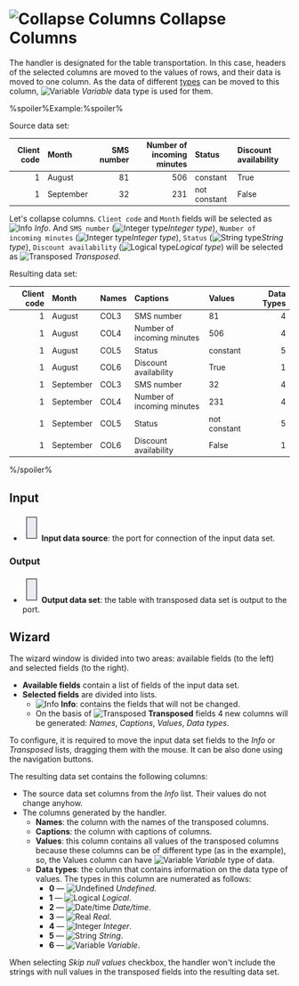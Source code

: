 # ![Collapse Columns](../../images/icons/components/column-flipping_default.svg) Collapse Columns

The handler is designated for the table transportation. In this case, headers of the selected columns are moved to the values of rows, and their data is moved to one column. As the data of different [types](../../data/datatype.md) can be moved to this column, ![Variable](../../images/icons/data-types/variant_default.svg) *Variable* data type is used for them.

%spoiler%Example:%spoiler%

Source data set:

| Client code | Month | SMS number | Number of incoming minutes | Status | Discount availability |
| ----------: | :---- | ---------: | --------------: | :----- | :------------- |
| 1 | August | 81 | 506 | constant | True |
| 1 | September | 32 | 231 | not constant | False |

Let's collapse columns. `Client code` and `Month` fields will be selected as ![Info](../../images/icons/usage-types/unspecified_default.svg) *Info*. And `SMS number` (![Integer type](../../images/icons/data-types/integer_default.svg)*Integer type*), `Number of incoming minutes` (![Integer type](../../images/icons/data-types/integer_default.svg)*Integer type*), `Status` (![String type](../../images/icons/data-types/string_default.svg)*String type*), `Discount availability` (![Logical type](../../images/icons/data-types/boolean_default.svg)*Logical type*) will be selected as ![Transposed](../../images/icons/dataset-operations/dsa-flipping_default.svg) *Transposed*.

Resulting data set:

| Client code | Month | Names | Captions | Values | Data Types |
| ----------: | :---- | :---- | :---- | :------- | ----------: |
| 1 | August | COL3 | SMS number | 81 | 4 |
| 1 | August | COL4 | Number of incoming minutes | 506 | 4 |
| 1 | August | COL5 | Status | constant | 5 |
| 1 | August | COL6 | Discount availability | True | 1 |
| 1 | September | COL3 | SMS number | 32 | 4 |
| 1 | September | COL4 | Number of incoming minutes | 231 | 4 |
| 1 | September | COL5 | Status | not constant | 5 |
| 1 | September | COL6 | Discount availability | False | 1 |

%/spoiler%

## Input

* ![Input data source](../../images/icons/app/node/ports/inputs/table_inactive.svg) **Input data source**: the port for connection of the input data set.

### Output

* ![Output data source](../../images/icons/app/node/ports/inputs/table_inactive.svg) **Output data set**: the table with transposed data set is output to the port.

## Wizard

The wizard window is divided into two areas: available fields (to the left) and selected fields (to the right).

* **Available fields** contain a list of fields of the input data set.
* **Selected fields** are divided into lists.
   * ![Info](../../images/icons/usage-types/unspecified_default.svg) **Info**: contains the fields that will not be changed.
   * On the basis of ![Transposed](../../images/icons/dataset-operations/dsa-flipping_default.svg) **Transposed** fields 4 new columns will be generated: *Names*, *Captions*, *Values*, *Data types*.

To configure, it is required to move the input data set fields to the *Info* or *Transposed* lists, dragging them with the mouse. It can be also done using the navigation buttons.

The resulting data set contains the following columns:

* The source data set columns from the *Info* list. Their values do not change anyhow.
* The columns generated by the handler.
   * **Names**: the column with the names of the transposed columns.
   * **Captions**: the column with captions of columns.
   * **Values**: this column contains all values of the transposed columns because these columns can be of different type (as in the example), so, the Values column can have ![Variable](../../images/icons/data-types/variant_default.svg) *Variable* type of data.
   * **Data types**: the column that contains information on the data type of values. The types in this column are numerated as follows:
      * **0** — ![Undefined](../../images/icons/data-types/none_default.svg) *Undefined*.
      * **1** — ![Logical](../../images/icons/data-types/boolean_default.svg) *Logical*.
      * **2** — ![Date/time](../../images/icons/data-types/datetime_default.svg) *Date/time*.
      * **3** — ![Real](../../images/icons/data-types/float_default.svg) *Real*.
      * **4** — ![Integer](../../images/icons/data-types/integer_default.svg) *Integer*.
      * **5** — ![String](../../images/icons/data-types/string_default.svg) *String*.
      * **6** — ![Variable](../../images/icons/data-types/variant_default.svg) *Variable*.

When selecting *Skip null values* checkbox, the handler won't include the strings with null values in the transposed fields into the resulting data set.
